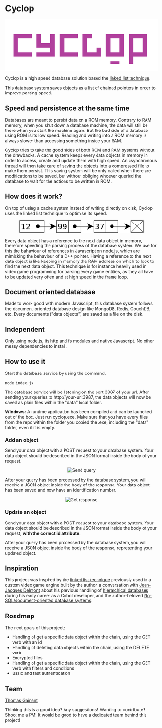 # Cyclop

<p align="center">
  <img alt="Cyclop" src="https://github.com/thomasgainant/cyclop/raw/master/logo.png">
</p>

Cyclop is a high speed database solution based the [linked list technique](https://en.wikipedia.org/wiki/Linked_list).

This database system saves objects as a list of chained pointers in order to improve parsing speed.

## Speed and persistence at the same time

Databases are meant to persist data on a ROM memory. Contrary to RAM memory, when you shut down a database machine, the data will still be there when you start the machine again. But the bad side of a database using ROM is its low speed. Reading and writing into a ROM memory is always slower than accessing something inside your RAM.

Cyclop tries to take the good sides of both ROM and RAM systems without the drawbacks. A cache system keeps every data objects in memory in order to access, create and update them with high speed. An asynchronous thread will then take care of saving the objects into a compressed file to make them persist. This saving system will be only called when there are modifications to be saved, but without obliging whoever queried the database to wait for the actions to be written in ROM.

## How does it work?

On top of using a cache system instead of writing directly on disk, Cyclop uses the linked list technique to optimise its speed.

<p align="center">
  <img alt="Linked list" src="https://github.com/thomasgainant/cyclop/raw/master/Singly-linked-list.png">
</p>

Every data object has a reference to the next data object in memory, therefore speeding the parsing process of the database system. We use for this the bahaviour of references in Javascript on node.js, which are mimicking the behaviour of a C++ pointer. Having a reference to the next data object is like keeping in memory the RAM address on which to look to find the next data object. This technique is for instance heavily used in video game programming for parsing every game entities, as they all have to be updated very often and at high speed in the frame loop.

## Document oriented database

Made to work good with modern Javascript, this database system follows the document-oriented database design like MongoDB, Redis, CouchDB, etc. Every documents ("data objects") are saved as a file on the disk.

## Independent

Only using node.js, its http and fs modules and native Javascript. No other messy dependencies to install.

## How to use it

Start the database service by using the command:

```node index.js```

The database service will be listening on the port 3987 of your url. After sending your queries to http://your-url:3987, the data objects will now be saved as plain files within the "data" local folder.

**Windows:** A runtime application has been compiled and can be launched out of the box. Just run cyclop.exe. Make sure that you have every files from the repo within the folder you copied the .exe, including the "data" folder, even if it is empty.

### Add an object

Send your data object with a POST request to your database system. Your data object should be described in the JSON format inside the body of your request.

<p align="center">
  <img alt="Send query" src="https://github.com/thomasgainant/cyclop/raw/master/doc1.png">
</p>

After your query has been processed by the database system, you will receive a JSON object inside the body of the response. Your data object has been saved and now have an identification number.

<p align="center">
  <img alt="Get response" src="https://github.com/thomasgainant/cyclop/raw/master/doc2.png">
</p>


### Update an object

Send your data object with a POST request to your database system. Your data object should be described in the JSON format inside the body of your request, **with the correct id attribute**.

After your query has been processed by the database system, you will receive a JSON object inside the body of the response, representing your updated object.

## Inspiration

This project was inspired by the [linked list technique](https://en.wikipedia.org/wiki/Linked_list) previously used in a custom video game engine built by the author, a conversation with [Jean-Jacques Delmont](https://www.linkedin.com/in/jean-jacques-delmont-97798634/) about his previous handling of [hierarchical databases](https://en.wikipedia.org/wiki/Hierarchical_database_model) during his early career as a Cobol developer, and the author-beloved [No-SQL/document-oriented database systems](https://en.wikipedia.org/wiki/Document-oriented_database).

## Roadmap

The next goals of this project:

- Handling of get a specific data object within the chain, using the GET verb with an id
- Handling of deleting data objects within the chain, using the DELETE verb
- Encrypted files
- Handling of get a specific data object within the chain, using the GET verb with filters and conditions
- Basic and fast authentication

## Team

[Thomas Gainant](http://thomas-gainant.eu)

Thinking this is a good idea? Any suggestions? Wanting to contribute? Shoot me a PM! It would be good to have a dedicated team behind this project!
